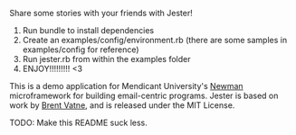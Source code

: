Share some stories with your friends with Jester!

1. Run bundle to install dependencies 
2. Create an examples/config/environment.rb (there are some samples in
   examples/config for reference)
3. Run jester.rb from within the examples folder
4. ENJOY!!!!!!!!! <3

This is a demo application for Mendicant University's
[Newman](http://github.com/mendicant-university/newman) microframework for
building email-centric programs. Jester is based on work by [Brent Vatne](http://community.mendicantuniversity.org/people/brentvatne), and is
released under the MIT License.

TODO: Make this README suck less.
